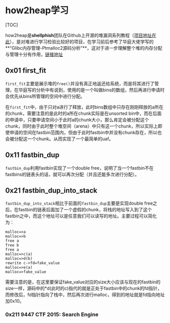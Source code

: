# how2heap学习

[TOC]

how2heap是**shellphish**团队在Github上开源的堆漏洞系列教程（[项目地址在此](<https://github.com/shellphish/how2heap>)），是对堆进行学习检验比较好的项目，在学习前后参考了华庭大佬学写的**“Glibc内存管理-Ptmalloc2源码分析”**，这对于进一步理解整个堆的内存分配与管理十分有作用，[链接地址](https://paper.seebug.org/papers/Archive/refs/heap/glibc%E5%86%85%E5%AD%98%E7%AE%A1%E7%90%86ptmalloc%E6%BA%90%E4%BB%A3%E7%A0%81%E5%88%86%E6%9E%90.pdf)

## 0x01 first_fit

`first_fit`主要是展示堆的`free()`并没有真正地返还给系统，而是将其进行了管理，在华庭写的分析中有说到，使用的是一个叫做bins的数组，然后再进行申请时会优先从bins所管理的空间中进行分配。

在`first_fit`中，由于只对a进行了释放，此时bins数组中只存在刚刚释放的a所在的chunk，需要注意的是此时的a所在chunk实际是在unsorted bin中，而在后面的申请中，只要申请空间小于此时a的chunk大小，那么肯定会被分配这个chunk，同时由于此时整个堆空间（arena）中只有这一个chunk，所以实际上即使申请的空间在fastbin范围内，但由于此时fastbin中并没有chunk存在，所以也会被分配这一个chunk。从而实现了一个最简单的uaf。

## 0x11 fastbin_dup

`fastbin_dup`利用fastbin实现了一个double free，说明了当一个fastbin不在fastbins的链表头的话，就可以再次分配（并且还能多次进行分配）。

## 0x21 fastbin_dup_into_stack

`fastbin_dup_into_stack`相比于前面的`fastbin_dup`主要是实现double free之后，在fastbin的链表后面加了一个虚假的chunk，将栈的地址写入到了这个fastbin之中，而这个地址可以是任意我们可以读写的地址。主要过程可以简化为：

```
malloc=>a
malloc=>b
free a
free b
free a
malloc=>c(a)
malloc=>d(b)
rewrite c->fd=fake_value
malloc=>e(a)
malloc=>fake_value
```

需要注意的是，在这里要保证fake_value对应的size大小应该与现在的fastbin的size一样，源码中的*d(此时的c)指代的就是正处于fastbin中的chunk的fd指针，而修改后，fd指针指向了栈中，然后再次进行malloc，得到的地址就是fd指向地址加0x10。

### 0x211 9447 CTF 2015: Search Engine

